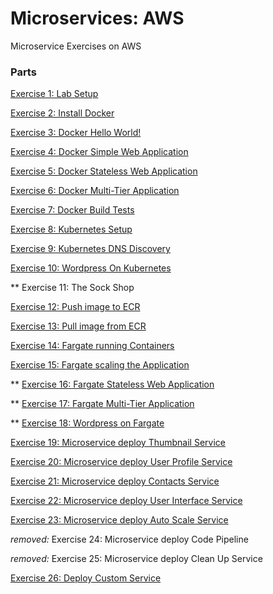 # Microservices: AWS

Microservice Exercises on AWS

### Parts

[Exercise 1: Lab Setup](labSetup.md)

[Exercise 2: Install Docker](docker/installDocker.md)

[Exercise 3: Docker Hello World!](docker/helloworld.md)

[Exercise 4: Docker Simple Web Application](docker/simpleWebApp.md)

[Exercise 5: Docker Stateless Web Application](docker/statelessWebApp.md)

[Exercise 6: Docker Multi-Tier Application](docker/multiTierApp.md)

[Exercise 7: Docker Build Tests](docker/buildTests.md)

[Exercise 8: Kubernetes Setup](k8s/k8sSetup.md)

[Exercise 9: Kubernetes DNS Discovery](k8s/dnsDiscovery.md)

[Exercise 10: Wordpress On Kubernetes](k8s/wordpressOnK8s.md)

** Exercise 11: The Sock Shop [](k8s/sockShop.md)

[Exercise 12: Push image to ECR](ecr/pushImageToRegistry.md)

[Exercise 13: Pull image from ECR](ecr/pullImageFromRegistry.md)

[Exercise 14: Fargate running Containers](fargate/runningContainers.md)

[Exercise 15: Fargate scaling the Application](fargate/scalingTheApp.md)

** [Exercise 16: Fargate Stateless Web Application](fargate/statelessWebApp.md)

** [Exercise 17: Fargate Multi-Tier Application](fargate/multiTierApp.md)

** [Exercise 18: Wordpress on Fargate](fargate/wordpressOnFargate.md)

[Exercise 19: Microservice deploy Thumbnail Service](fargate/microserviceDeployThumbnailService.md)

[Exercise 20: Microservice deploy User Profile Service](fargate/microserviceDeployUserProfileService.md)

[Exercise 21: Microservice deploy Contacts Service](fargate/microserviceDeployContactsService.md)

[Exercise 22: Microservice deploy User Interface Service](fargate/microserviceDeployUserInterfaceService.md)

[Exercise 23: Microservice deploy Auto Scale Service](fargate/microserviceAutoScaleUserInterfaceService.md)

_removed:_ Exercise 24: Microservice deploy Code Pipeline [](fargate/microserviceCodePipeline.md)

_removed:_ Exercise 25: Microservice deploy Clean Up Service [](fargate/microserviceCleanUp.md)

[Exercise 26: Deploy Custom Service](fargate/deployCustomService.md)
